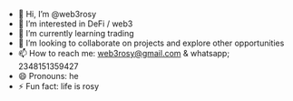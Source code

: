 - 👋 Hi, I’m @web3rosy
- 👀 I’m interested in DeFi / web3
- 🌱 I’m currently learning trading
- 💞️ I’m looking to collaborate on projects and explore other opportunities
- 📫 How to reach me: web3rosy@gmail.com & whatsapp; 2348151359427
- 😄 Pronouns: he
- ⚡ Fun fact: life is rosy

<!---
web3rosy/web3rosy is a ✨ special ✨ repository because its `README.md` (this file) appears on your GitHub profile.
You can click the Preview link to take a look at your changes.
--->

